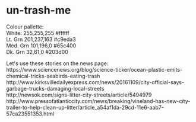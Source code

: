 # un-trash-me

Colour pallette:<br>
White:		255,255,255		#ffffff<br>
Lt. Grn		201,237,163		#c9eda3<br>
Med. Grn	101,196,0		#65c400<br>
Dk. Grn		32,61,0			#203d00<br>
<p>
Let's use these stories on the news page:<br>
https://www.sciencenews.org/blog/science-ticker/ocean-plastic-emits-chemical-tricks-seabirds-eating-trash<br>
http://www.kirksvilledailyexpress.com/news/20161109/city-official-says-garbage-trucks-damaging-local-streets<br>
http://newsok.com/signs-litter-city-streets/article/5494979<br>
http://www.pressofatlanticcity.com/news/breaking/vineland-has-new-city-trailer-to-help-clean-up-litter/article_a54af1da-29cd-11e6-aab7-57ca23551353.html<br>
